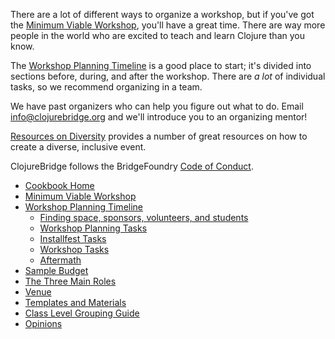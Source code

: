 There are a lot of different ways to organize a workshop, but if you've got the [Minimum Viable Workshop](/Minimum-Viable-Workshop.md), you'll have a great time. There are way more people in the world who are excited to teach and learn Clojure than you know.

The [Workshop Planning Timeline](Workshop-Planning-Timeline.md) is a good place to start; it's divided into sections before, during, and after the workshop. There are *a lot* of individual tasks, so we recommend organizing in a team.

We have past organizers who can help you figure out what to do. Email info@clojurebridge.org and we'll introduce you to an organizing mentor!

[Resources on Diversity](Resources-on-Diversity.md) provides a number of great resources on how to create a diverse, inclusive event.

ClojureBridge follows the BridgeFoundry [Code of
Conduct](http://bridgefoundry.org/code-of-conduct/).

* [Cookbook Home](README.md)
* [Minimum Viable Workshop](Minimum-Viable-Workshop.md)
* [Workshop Planning Timeline](Workshop-Planning-Timeline.md)
  * [Finding space, sponsors, volunteers, and students](Finding-space-sponsors-volunteers-and-students.md)
  * [Workshop Planning Tasks](Workshop-Planning-Tasks.md)
  * [Installfest Tasks](Installfest-Tasks.md)
  * [Workshop Tasks](Workshop-tasks.md)
  * [Aftermath](Aftermath.md)
* [Sample Budget](Sample-budget.md)
* [The Three Main Roles](Three-Main-Roles.md)
* [Venue](Venue.md)
* [Templates and Materials](Templates-and-Materials.md)
* [Class Level Grouping Guide](Class-level-grouping-guide.md)
* [Opinions](Opinions.md)
